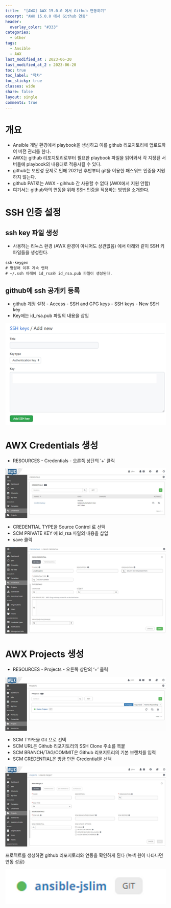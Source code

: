 ```yaml
---
title:  "[AWX] AWX 15.0.0 에서 Github 연동하기"
excerpt: "AWX 15.0.0 에서 Github 연동"
header:
  overlay_color: "#333"
categories:
  - other
tags:
  - Ansible
  - AWX
last_modified_at : 2023-06-20
last_modified_at_2 : 2023-06-20
toc: true
toc_label: "목차"
toc_sticky: true
classes: wide
share: false
layout: single
comments: true
---
```


# 개요
- Ansible 개발 환경에서 playbook을 생성하고 이를 github 리포지토리에 업로드하여 버전 관리를 한다.
- AWX는 github 리포지토리로부터 필요한 playbook 파일을 읽어와서 각 지정된 서버들에 playbook의 내용대로 적용시킬 수 있다.
- github는 보안성 문제로 인해 2021년 후반부터 git을 이용한 패스워드 인증을 지원하지 않는다.
- github PAT로는 AWX - gihhub 간 사용할 수 없다 (AWX에서 지원 안함)
- 여기서는 github와의 연동을 위해 SSH 인증을 적용하는 방법을 소개한다.

# SSH 인증 설정

## ssh key 파일 생성

- 사용하는 리눅스 환경 (AWX 환경이 아니어도 상관없음) 에서 아래와 같이 SSH 키 파일들을 생성한다.
```
ssh-keygen
# 명령어 이후 계속 엔터
# ~/.ssh 아래에 id_rsa와 id_rsa.pub 파일이 생성된다.
```

## github에 ssh 공개키 등록
- github 계정 설정 - Access - SSH and GPG keys - SSH keys - New SSH key
- Key에는 id_rsa.pub 파일의 내용을 삽입

<img src="https://github.com/susoterran/susoterran.github.io/blob/master/assets/img/2023-06-20-awx_15.0.0_github_link/ssh_key_registration.jpg?raw=true">

# AWX Credentials 생성

- RESOURCES - Credentials - 오른쪽 상단의 ‘+’ 클릭

<img src="https://github.com/susoterran/susoterran.github.io/blob/master/assets/img/2023-06-20-awx_15.0.0_github_link/awx_credentials_create_01.jpg?raw=true">

- CREDENTIAL TYPE을 Source Control 로 선택
- SCM PRIVATE KEY 에 id_rsa 파일의 내용을 삽입
- save 클릭

<img src="https://github.com/susoterran/susoterran.github.io/blob/master/assets/img/2023-06-20-awx_15.0.0_github_link/awx_credentials_create_02.jpg?raw=true">

# AWX Projects 생성

- RESOURCES - Projects - 오른쪽 상단의 ‘+’ 클릭

<img src="https://github.com/susoterran/susoterran.github.io/blob/master/assets/img/2023-06-20-awx_15.0.0_github_link/awx_projects_create_01.jpg?raw=true">


- SCM TYPE을 Git 으로 선택
- SCM URL은 Github 리포지토리의 SSH Clone 주소를 복붙
- SCM BRANCH/TAG/COMMIT은 Github 리포지토리의 기본 브랜치를 입력
- SCM CREDENTIAL은 방금 만든 Credential을 선택

<img src="https://github.com/susoterran/susoterran.github.io/blob/master/assets/img/2023-06-20-awx_15.0.0_github_link/awx_projects_create_02.jpg?raw=true">

프로젝트를 생성하면 github 리포지토리와 연동을 확인하게 된다 (녹색 원이 나타나면 연동 성공)

<img src="https://github.com/susoterran/susoterran.github.io/blob/master/assets/img/2023-06-20-awx_15.0.0_github_link/awx_projects_create_03.jpg?raw=true">